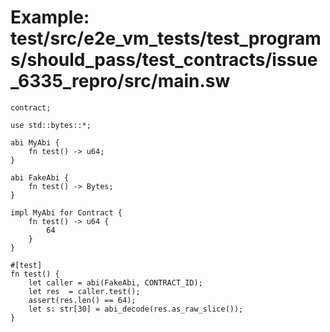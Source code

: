 # Example: test/src/e2e_vm_tests/test_programs/should_pass/test_contracts/issue_6335_repro/src/main.sw

```sway
contract;

use std::bytes::*;

abi MyAbi {
    fn test() -> u64;
}

abi FakeAbi {
    fn test() -> Bytes;
}

impl MyAbi for Contract {
    fn test() -> u64 {
        64
    }
}

#[test]
fn test() {
    let caller = abi(FakeAbi, CONTRACT_ID);
    let res  = caller.test();
    assert(res.len() == 64);
    let s: str[30] = abi_decode(res.as_raw_slice());
}

```
